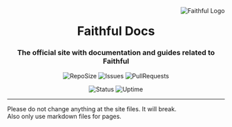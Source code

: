 <img src="https://database.faithfulpack.net/images/branding/logos/transparent/256/plain_logo.png" alt="Faithful Logo" align="right">
<div align="center">
  <h1>Faithful Docs</h1>
  <h3>The official site with documentation and guides related to Faithful</h3>

![RepoSize](https://img.shields.io/github/repo-size/Faithful-Resource-Pack/Docs)
![Issues](https://img.shields.io/github/issues/Faithful-Resource-Pack/Docs)
![PullRequests](https://img.shields.io/github/issues-pr/Faithful-Resource-Pack/Docs)

![Status](https://status.faithfulpack.net/api/badge/3/status)
![Uptime](https://status.faithfulpack.net/api/badge/3/uptime/24?label=24h%20&labelSuffix=Uptime)
</div>

---

Please do not change anything at the site files. It will break.<br>
Also only use markdown files for pages.
